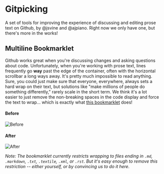 # Gitpicking

A set of tools for improving the experience of discussing and editing prose text on Github, by @jsvine and @ajpiano. Right now we only have one, but there's more in the works!

## Multiline Bookmarklet
Github works great when you're discussing changes and asking questions about code. Unfortunately, when you're working with prose text, lines frequently go **way** past the edge of the container, often with the horizontal scrollbar a long ways away. It's pretty much impossible to read anything. Sure, you could just make sure that everyone, everywhere, always sets a hard wrap on their text, but solutions like "make millions of people do something differently," rarely scale in the short term. We think it's a lot easier to just remove the non-breaking spaces in the code display and force the text to wrap... which is exactly what [this bookmarklet](https://raw.github.com/ajpiano/Gitpicking/master/dist/bookmarklet.js) does!

#### Before
![Before]( http://cl.ly/1q2l3E0S3P102a3q281L/Screen%20Shot%202012-04-26%20at%2014.17.25.png )

#### After
![After]( http://cl.ly/3E1m1Y1o3W18320y0C2x/Screen%20Shot%202012-04-26%20at%2014.21.29.png )

*Note: The bookmarklet currently restricts wrapping to files ending in `.md`, `.markdown`, `.txt`, `.textile`, `.xml`, or `.rst`. But it's easy enough to remove this restriction -- either yourself, or by convincing us to do it here.*
